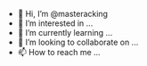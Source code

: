 - 👋 Hi, I’m @masteracking
- 👀 I’m interested in ...
- 🌱 I’m currently learning ...
- 💞️ I’m looking to collaborate on ...
- 📫 How to reach me ...

<!---
masteracking/masteracking is a ✨ special ✨ repository because its `README.md` (this file) appears on your GitHub profile.
You can click the Preview link to take a look at your changes.
--->

